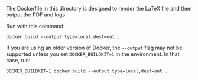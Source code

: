 The Dockerfile in this directory is designed to render the LaTeX file and then output the PDF and logs.

Run with this command:

`docker build --output type=local,dest=out .`

If you are using an older version of Docker, the `--output` flag may not be supported unless you set `DOCKER_BUILDKIT=1` in the environment. In that case, run:

`DOCKER_BUILDKIT=1 docker build --output type=local,dest=out .`
